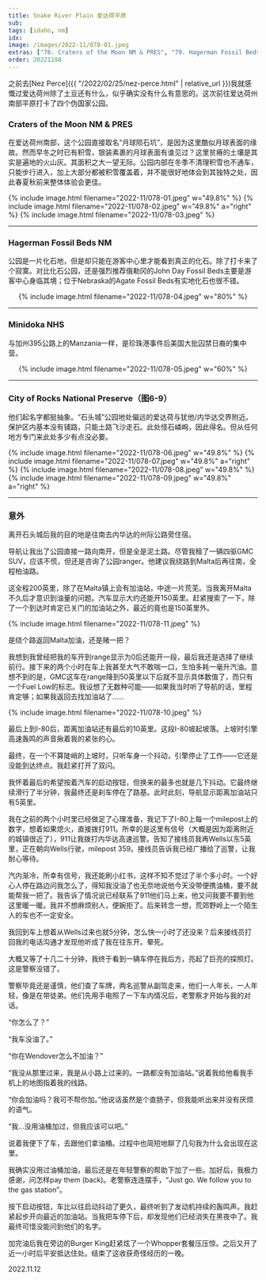 ```yaml
---
title: Snake River Plain 爱达荷平原
sub:
tags: [idaho, nm]
idx:
image: /images/2022-11/078-01.jpeg
extras: ["78. Craters of the Moon NM & PRES", "79. Hagerman Fossil Beds NM", "80. Minidoka NHS", "81. City of Rocks N RES"]
order: 20221198
---
```


之前去[Nez Perce]({{ "/2022/02/25/nez-perce.html" | relative_url }})我就感慨过爱达荷州除了土豆还有什么，似乎确实没有什么有意思的。这次前往爱达荷州南部平原打卡了四个伪国家公园。

### Craters of the Moon NM & PRES

在爱达荷州南部，这个公园直接取名“月球陨石坑”，是因为这里酷似月球表面的缘故。然而早冬之时已有积雪，银装素裹的月球表面有谁见过？这里贫瘠的土壤是其实是遍地的火山灰。其面积之大一望无际。公园内部在冬季不清理积雪也不通车，只能步行进入，加上大部分都被积雪覆盖着，并不能很好地体会到其独特之处，因此春夏秋前来整体体验会更佳。

{% include image.html filename="2022-11/078-01.jpeg" w="49.8%" %}
{% include image.html filename="2022-11/078-02.jpeg" w="49.8%" a="right" %}
{% include image.html filename="2022-11/078-03.jpeg" %}

---

### Hagerman Fossil Beds NM

公园是一片化石地，但是却只能在游客中心里才能看到真正的化石。除了打卡来了个寂寞。对比化石公园，还是强烈推荐俄勒冈的John Day Fossil Beds主要是游客中心身临其境；位于Nebraska的Agate Fossil Beds有实地化石也很不错。

<p style="text-align: center">
{% include image.html filename="2022-11/078-04.jpeg" w="80%" %}
</p>

---

### Minidoka NHS

与加州395公路上的Manzania一样，是珍珠港事件后美国大批囚禁日裔的集中营。

<p style="text-align: center">
{% include image.html filename="2022-11/078-05.jpeg" w="60%" %}
</p>

---

### City of Rocks National Preserve（图6-9）

他们起名字都挺抽象。“石头城”公园地处偏远的爱达荷与犹他/内华达交界附近。保护区内基本没有铺路，只能土路飞沙走石。此处怪石嶙峋，因此得名。但从任何地方专门来此处多少有点没必要。

{% include image.html filename="2022-11/078-06.jpeg" w="49.8%" %}
{% include image.html filename="2022-11/078-07.jpeg" w="49.8%" a="right" %}
{% include image.html filename="2022-11/078-08.jpeg" w="49.8%" %}
{% include image.html filename="2022-11/078-09.jpeg" w="49.8%" a="right" %}

---

### 意外

离开石头城后我的目的地是往南去内华达的州际公路旁住宿。

导航让我出了公园直接一路向南开，但是全是泥土路。尽管我租了一辆四驱GMC SUV，应该不慌，但还是咨询了公园ranger。他建议我绕路到Malta后再往南，全程柏油路。

这全程200英里，除了在Malta镇上会有加油站，中途一片荒芜。当我离开Malta不久后才意识到油量的问题。汽车显示大约还能开150英里。赶紧搜索了一下，除了一个到达时肯定已关门的加油站之外，最近的竟也是150英里外。

{% include image.html filename="2022-11/078-11.jpeg" %}

是绕个路返回Malta加油，还是赌一把？

我想到我曾经把我的车开到range显示为0后还能开一段，最后我还是选择了继续前行。接下来的两个小时在车上我甚至大气不敢喘一口，生怕多耗一毫升汽油。意想不到的是，GMC这车在range降到50英里以下后就不显示具体数值了，而只有一个Fuel Low的标志。我设想了无数种可能——如果我当时听了导航的话，里程肯定够；如果我返回去找加油站了……

{% include image.html filename="2022-11/078-10.jpeg" %}

最后上到I-80后，距离加油站还有最后的10英里。这段I-80坡起坡落。上坡时引擎高速轰鸣的声音揪着我的紧张的心。

最终，在一个不算陡峭的上坡时，只听车身一个抖动，引擎停止了工作——它还是没能到达终点。我赶紧打开了双闪。

我怀着最后的希望按着汽车的启动按钮，但换来的最多也就是几下抖动。它最终继续滑行了半分钟，我最终还是刹车停在了路基。此时此刻，导航显示距离加油站只有5英里。

我在之前的两个小时里已经做足了心理准备，我记下了I-80上每一个milepost上的数字，想着如果熄火，直接拨打911。所幸的是这里有信号（大概是因为距离附近的城镇很近了），911让我拨打内华达高速巡警。告知了接线员我再Wells以东5英里，正在朝向Wells行驶，milepost 359。接线员告诉我已经广播给了巡警，让我耐心等待。

汽内渐冷，所幸有信号，我还能刷小红书，这样不知不觉过了半个多小时。一个好心人停在路边问我怎么了，得知我没油了也无奈地说他今天没带便携油桶，要不就能帮我一把了。我告诉了情况说已经联系了911他们马上来，他又问我要不要到他这里暖一暖。我并不想麻烦别人，便婉拒了。后来转念一想，荒郊野岭上一个陌生人的车也不一定安全。

我回到车上想着从Wells过来也就5分钟，怎么快一小时了还没来？后来接线员打回我的电话沟通才发现他听成了我在往东开。晕死。

大概又等了十几二十分钟，我终于看到一辆车停在我后方，亮起了巨亮的探照灯。这是警察没错了。

警察毕竟还是谨慎，他们查了车牌，两名巡警从副驾走来，他们一人年长，一人年轻，像是在带徒弟。他们先用手电照了一下车内情况后，老警察才开始与我的对话。

“你怎么了？”

“我车没油了。”

“你在Wendover怎么不加油？”

“我没从那里过来，我是从小路上过来的。一路都没有加油站。”说着我给他看我手机上的地图指着我的线路。

“你会加油吗？我可不帮你加。”他说话虽然是个直肠子，但我能听出来并没有厌烦的语气。

“我…没用油桶加过，但我应该可以吧。”

说着我便下了车，去跟他们拿油桶。过程中也简短地聊了几句我为什么会出现在这里。

我确实没用过油桶加油，最后还是在年轻警察的帮助下加了一些。加好后，我极力感谢，问怎样pay them (back)。老警察连连摆手，“Just go. We follow you to the gas station”。

按下启动按钮，车比以往启动抖动了更久，最终听到了发动机持续的轰鸣声。我赶紧起步开向最近的加油站。当我把车停下后，却发现他们已经消失在黑夜中了。我最终可惜没能问到他们的名字。

加完油后我在旁边的Burger King赶紧炫了一个Whopper套餐压压惊。之后又开了近一小时后平安抵达住处。结束了这收获奇怪经历的一晚。

2022.11.12
